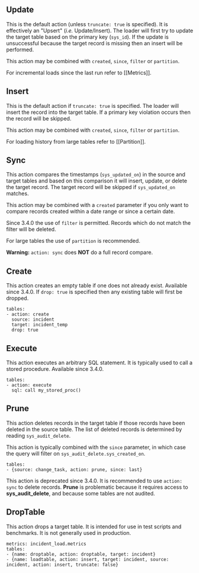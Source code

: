 ## Update

This is the default action (unless `truncate: true` is specified). It is effectively an "Upsert" (_i.e._ Update/Insert). The loader will first try to update the target table based on the primary key (`sys_id`). If the update is unsuccessful because the target record is missing then an insert will be performed.

This action may be combined with `created`, `since`, `filter` or `partition`. 

For incremental loads since the last run refer to [[Metrics]]. 

## Insert

This is the default action if `truncate: true` is specified. The loader will insert the record into the target table. If a primary key violation occurs then the record will be skipped.

This action may be combined with `created`, `since`, `filter` or `partition`.

For loading history from large tables refer to [[Partition]].

## Sync

This action compares the timestamps (`sys_updated_on`) in the source and target tables and based on this comparison it will insert, update, or delete the target record. The target record will be skipped if `sys_updated_on` matches.

This action may be combined with a `created` parameter if you only want to compare records created within a date range or since a certain date.

Since 3.4.0 the use of `filter` is permitted. Records which do not match the filter will be deleted.

For large tables the use of `partition` is recommended.

**Warning:** `action: sync` does **NOT** do a full record compare.

## Create

This action creates an empty table if one does not already exist. Available since 3.4.0. If `drop: true` is specified then any existing table will first be dropped.

    tables:
    - action: create
      source: incident
      target: incident_temp
      drop: true

## Execute

This action executes an arbitrary SQL statement. It is typically used to call a stored procedure. Available since 3.4.0.

    tables:
    - action: execute
      sql: call my_stored_proc()

## Prune

This action deletes records in the target table if those records have been deleted in the source table. The list of deleted records is determined by reading `sys_audit_delete`.

This action is typically combined with the `since` parameter, in which case the query will filter on `sys_audit_delete.sys_created_on`.

    tables:
    - {source: change_task, action: prune, since: last}

This action is deprecated since 3.4.0. It is recommended to use `action: sync` to delete records. **Prune** is problematic because it requires access to **sys_audit_delete**, and because some tables are not audited.

## DropTable

This action drops a target table. It is intended for use in test scripts and benchmarks. It is not generally used in production.

    metrics: incident_load.metrics
    tables:
    - {name: droptable, action: droptable, target: incident}
    - {name: loadtable, action: insert, target: incident, source: incident, action: insert, truncate: false}
